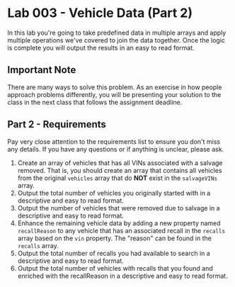 # Lab 003 - Vehicle Data (Part 2)
In this lab you're going to take predefined data in multiple arrays and apply multiple operations we've covered to join the data together.  Once the logic is complete you will output the results in an easy to read format.

## Important Note
There are many ways to solve this problem.  As an exercise in how people approach problems differently, you will be presenting your solution to the class in the next class that follows the assignment deadline.

## Part 2 - Requirements
Pay very close attention to the requirements list to ensure you don't miss any details.  If you have any questions or if anything is unclear, please ask.

1. Create an array of vehicles that has all VINs associated with a salvage removed.  That is, you should create an array that contains all vehicles from the original `vehicles` array that do **NOT** exist in the `salvageVINs` array.
2. Output the total number of vehicles you originally started with in a descriptive and easy to read format.
3. Output the number of vehicles that were removed due to salvage in a descriptive and easy to read format.
4. Enhance the remaining vehicle data by adding a new property named `recallReason` to any vehicle that has an associated recall in the `recalls` array based on the `vin` property.  The "reason" can be found in the `recalls` array.
5. Output the total number of recalls you had available to search in a descriptive and easy to read format.
6. Output the total number of vehicles with recalls that you found and enriched with the recallReason in a descriptive and easy to read format.

